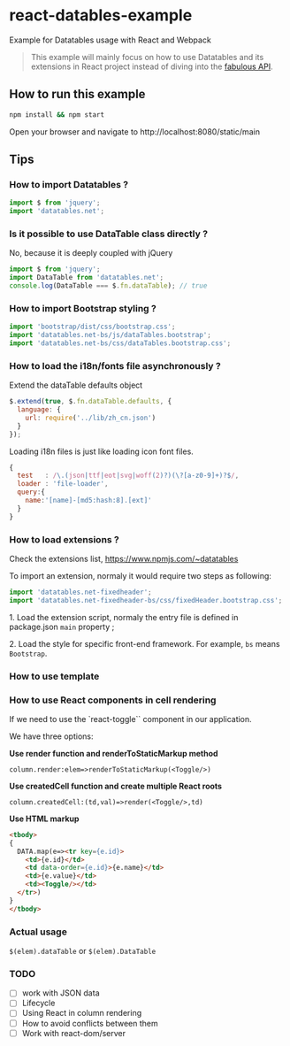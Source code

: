 # react-datables-example
Example for Datatables usage with React and Webpack

> This example will mainly focus on how to use Datatables and its extensions in React project instead of diving into the [fabulous API](http://www.datatables.net/reference/api/).

## How to run this example

```sh
npm install && npm start
```

Open your browser and navigate to http://localhost:8080/static/main

## Tips

### How to import Datatables ?

```js
import $ from 'jquery';
import 'datatables.net';
```

### Is it possible to use DataTable class directly ?

No, because it is deeply coupled with jQuery

```js
import $ from 'jquery';
import DataTable from 'datatables.net';
console.log(DataTable === $.fn.dataTable); // true
```

### How to import Bootstrap styling ?

```js
import 'bootstrap/dist/css/bootstrap.css';
import 'datatables.net-bs/js/dataTables.bootstrap';
import 'datatables.net-bs/css/dataTables.bootstrap.css';
```

### How to load the i18n/fonts file asynchronously ?

Extend the dataTable defaults object

```js
$.extend(true, $.fn.dataTable.defaults, {
  language: {
    url: require('../lib/zh_cn.json')
  }
});
```

Loading i18n files is just like loading icon font files.

```js
{
  test   : /\.(json|ttf|eot|svg|woff(2)?)(\?[a-z0-9]+)?$/,
  loader : 'file-loader',
  query:{
    name:'[name]-[md5:hash:8].[ext]'
  }
}
```

### How to load extensions ?

Check the extensions list, https://www.npmjs.com/~datatables

To import an extension, normaly it would require two steps as following:

```js
import 'datatables.net-fixedheader';
import 'datatables.net-fixedheader-bs/css/fixedHeader.bootstrap.css';
```

1\. Load the extension script, normaly the entry file is defined in package.json `main` property ;

2\. Load the style for specific front-end framework. For example, `bs` means `Bootstrap`.

### How to use template


### How to use React components in cell rendering

If we need to use the `react-toggle`` component in our application.

We have three options:

**Use render function and renderToStaticMarkup method**
```
column.render:elem=>renderToStaticMarkup(<Toggle/>)
```

**Use createdCell function and create multiple React roots**
```
column.createdCell:(td,val)=>render(<Toggle/>,td)
```

**Use HTML markup**
```html
<tbody>
{
  DATA.map(e=><tr key={e.id}>
    <td>{e.id}</td>
    <td data-order={e.id}>{e.name}</td>
    <td>{e.value}</td>
    <td><Toggle/></td>
  </tr>)
}
</tbody>
```

### Actual usage

`$(elem).dataTable` or `$(elem).DataTable`

### TODO

* [ ] work with JSON data
* [ ] Lifecycle
* [ ] Using React in column rendering
* [ ] How to avoid conflicts between them
* [ ] Work with react-dom/server